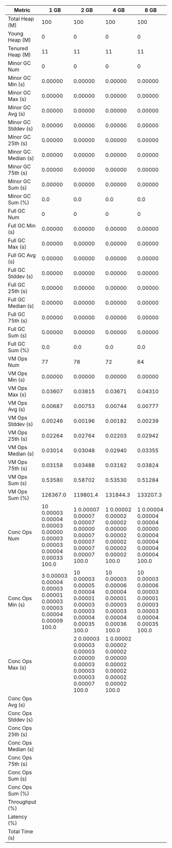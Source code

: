| Metric | 1 GB | 2 GB | 4 GB | 8 GB |
|------|----|----|----|----|
| Total Heap (M) | 100 | 100 | 100 | 100 |
| Young Heap (M) | 0 | 0 | 0 | 0 |
| Tenured Heap (M) | 11 | 11 | 11 | 11 |
| Minor GC Num | 0 | 0 | 0 | 0 |
| Minor GC Min (s) | 0.00000 | 0.00000 | 0.00000 | 0.00000 |
| Minor GC Max (s) | 0.00000 | 0.00000 | 0.00000 | 0.00000 |
| Minor GC Avg (s) | 0.00000 | 0.00000 | 0.00000 | 0.00000 |
| Minor GC Stddev (s) | 0.00000 | 0.00000 | 0.00000 | 0.00000 |
| Minor GC 25th (s) | 0.00000 | 0.00000 | 0.00000 | 0.00000 |
| Minor GC Median (s) | 0.00000 | 0.00000 | 0.00000 | 0.00000 |
| Minor GC 75th (s) | 0.00000 | 0.00000 | 0.00000 | 0.00000 |
| Minor GC Sum (s) | 0.00000 | 0.00000 | 0.00000 | 0.00000 |
| Minor GC Sum (%) | 0.0 | 0.0 | 0.0 | 0.0 |
| Full GC Num | 0 | 0 | 0 | 0 |
| Full GC Min (s) | 0.00000 | 0.00000 | 0.00000 | 0.00000 |
| Full GC Max (s) | 0.00000 | 0.00000 | 0.00000 | 0.00000 |
| Full GC Avg (s) | 0.00000 | 0.00000 | 0.00000 | 0.00000 |
| Full GC Stddev (s) | 0.00000 | 0.00000 | 0.00000 | 0.00000 |
| Full GC 25th (s) | 0.00000 | 0.00000 | 0.00000 | 0.00000 |
| Full GC Median (s) | 0.00000 | 0.00000 | 0.00000 | 0.00000 |
| Full GC 75th (s) | 0.00000 | 0.00000 | 0.00000 | 0.00000 |
| Full GC Sum (s) | 0.00000 | 0.00000 | 0.00000 | 0.00000 |
| Full GC Sum (%) | 0.0 | 0.0 | 0.0 | 0.0 |
| VM Ops Num | 77 | 78 | 72 | 64 |
| VM Ops Min (s) | 0.00000 | 0.00000 | 0.00000 | 0.00000 |
| VM Ops Max (s) | 0.03607 | 0.03815 | 0.03671 | 0.04310 |
| VM Ops Avg (s) | 0.00687 | 0.00753 | 0.00744 | 0.00777 |
| VM Ops Stddev (s) | 0.00246 | 0.00196 | 0.00182 | 0.00239 |
| VM Ops 25th (s) | 0.02264 | 0.02764 | 0.02203 | 0.02942 |
| VM Ops Median (s) | 0.03014 | 0.03048 | 0.02940 | 0.03355 |
| VM Ops 75th (s) | 0.03158 | 0.03488 | 0.03162 | 0.03824 |
| VM Ops Sum (s) | 0.53580 | 0.58702 | 0.53530 | 0.51284 |
| VM Ops Sum (%) | 126367.0 | 119801.4 | 131844.3 | 133207.3 |
| Conc Ops Num | 10	0.00003	0.00004	0.00003	0.00000	0.00003	0.00003	0.00004	0.00033	100.0 | 1	0.00007	0.00007	0.00007	0.00000	0.00007	0.00007	0.00007	0.00007	100.0 | 1	0.00002	0.00002	0.00002	0.00000	0.00002	0.00002	0.00002	0.00002	100.0 | 1	0.00004	0.00004	0.00004	0.00000	0.00004	0.00004	0.00004	0.00004	100.0 |
| Conc Ops Min (s) | 3	0.00003	0.00004	0.00003	0.00001	0.00003	0.00003	0.00004	0.00009	100.0 | 10	0.00003	0.00005	0.00004	0.00001	0.00003	0.00003	0.00004	0.00035	100.0 | 10	0.00003	0.00006	0.00004	0.00001	0.00003	0.00003	0.00004	0.00036	100.0 | 10	0.00003	0.00006	0.00003	0.00001	0.00003	0.00003	0.00004	0.00035	100.0 |
| Conc Ops Max (s) |  | 2	0.00003	0.00003	0.00003	0.00000	0.00003	0.00003	0.00003	0.00007	100.0 | 1	0.00002	0.00002	0.00002	0.00000	0.00002	0.00002	0.00002	0.00002	100.0 |  |
| Conc Ops Avg (s) |  |  |  |  |
| Conc Ops Stddev (s) |  |  |  |  |
| Conc Ops 25th (s) |  |  |  |  |
| Conc Ops Median (s) |  |  |  |  |
| Conc Ops 75th (s) |  |  |  |  |
| Conc Ops Sum (s) |  |  |  |  |
| Conc Ops Sum (%) |  |  |  |  |
| Throughput (%) |  |  |  |  |
| Latency (%) |  |  |  |  |
| Total Time (s) |  |  |  |  |
